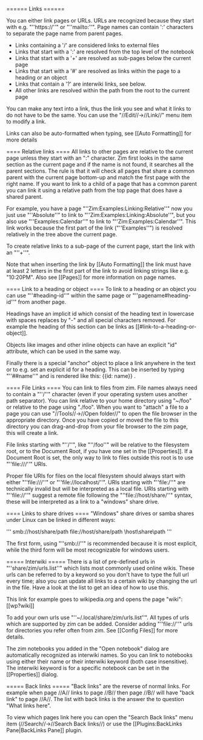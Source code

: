 ====== Links ======

You can either link pages or URLs. URLs are recognized because they start with e.g. "''https://''" or "''mailto:''". Page names can contain ':' characters to separate the page name from parent pages.

* Links containing a '/' are considered links to external files
* Links that start with a ':' are resolved from the top level of the notebook
* Links that start with a '+' are resolved as sub-pages below the current page
* Links that start with a '#' are resolved as links within the page to a heading or an object
* Links that contain a '?' are interwiki links, see below.
* All other links are resolved within the path from the root to the current page

You can make any text into a link, thus the link you see and what it links to do not have to be the same. You can use the "//Edit//->//Link//" menu item to modify a link.

Links can also be auto-formatted when typing, see [[Auto Formatting]] for more details


==== Relative links ====
All links to other pages are relative to the current page unless they start with an ":" character. Zim first looks in the same section as the current page and if the name is not found, it searches all the parent sections. The rule is that it will check all pages that share a common parent with the current page bottom-up and match the first page with the right name. If you want to link to a child of a page that has a common parent you can link it using a relative path from the top page that does have a shared parent.

For example, you have a page "''Zim:Examples:Linking:Relative''" now you just use "''Absolute''" to link to "''Zim:Examples:Linking:Absolute''", but you also use "''Examples:Calendar''" to link to "''Zim:Examples:Calendar''". This link works because the first part of the link ("''Examples''") is resolved relatively in the tree above the current page.

To create relative links to a sub-page of the current page, start the link with an "''+''".

Note that when inserting the link by [[Auto Formatting]] the link must have at least 2 letters in the first part of the link to avoid linking strings like e.g. "10:20PM". Also see [[Pages]] for more information on page names.


==== Link to a heading or object ====
To link to a heading or an object you can use "''#heading-id''" within the same page or "''pagename#heading-id''" from another page.

Headings have an implicit id which consist of the heading text in lowercase with spaces replaces by "-" and all special characters removed. For example the heading of this section can be links as [[#link-to-a-heading-or-object]].

Objects like images and other inline objects can have an explicit "id" attribute, which can be used in the same way.

Finally there is a special "anchor" object to place a link anywhere in the text or to e.g. set an explicit id for a heading. This can be inserted by typing "''##name''" and is rendered like this: {{id: name}} .


==== File Links ====
You can link to files from zim. File names always need to contain a "''/''" character (even if your operating system uses another path separator). You can link relative to your home directory using "~/foo"  or relative to the page using "./foo". When you want to "attach" a file to a page you can use "//Tools//->//Open folder//" to open the file browser in the appropriate directory. Once you have copied or moved the file to this directory you can drag-and-drop from your file browser to the zim page, this will create a link.

File links starting with "''/''", like "''/foo''" will be relative to the filesystem root, or to the Document Root, if you have one set in the [[Properties]]. If a Document Root is set, the only way to link to files outside this root is to use "''file:///''" URIs.

Proper file URIs for files on the local filesystem should always start with either "''file:///''" or "''file://localhost/''".  URIs starting with "''file:/''" are technically invalid but will be interpreted as a local file. URIs starting with "''file://''" suggest a remote file following the "''file://host/share/''" syntax, these will be interpreted as a link to a "windows" share drive.

==== Links to share drives ====
"Windows" share drives or samba shares under Linux can be linked in different ways:

'''
smb://host/share/path
file://host/share/path
\\host\share\path
'''


The first form, using "''smb://''" is recommended because it is most explicit, while the third form will be most recognizable for windows users.

===== Interwiki =====
There is a list of pre-defined urls in "''share/zim/urls.list''" which lists most commonly used online wikis. These urls can be referred to by a keyword so you don't have to type the full url every time; also you can update all links to a certain wiki by changing the url in the file. Have a look at the list to get an idea of how to use this.

This link for example goes to wikipedia.org and opens the page "wiki": [[wp?wiki]]

To add your own urls use "''~/.local/share/zim/urls.list''". All types of urls which are supported by zim can be added. Consider adding "''file://''" urls for directories you refer often from zim. See [[Config Files]] for more details.

The zim notebooks you added in the "Open notebook" dialog are automatically recognized as interwiki names. So you can link to notebooks using either their name or their interwiki keyword (both case insensitive). The interwiki keyword is for a specific notebook can be set in the [[Properties]] dialog.

===== Back links =====
"Back links" are the reverse of normal links. For example when page //A// links to page //B// then page //B// will have "back link" to page //A//. The list with back links is the answer the to question "What links here".

To view which pages link here you can open the "Search Back links" menu item (//Search//->//Search Back links//) or use the [[Plugins:BackLinks Pane|BackLinks Pane]] plugin.
